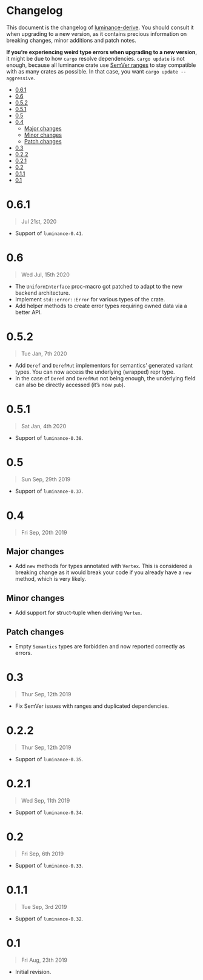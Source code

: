 # Changelog

This document is the changelog of [luminance-derive](https://crates.io/crates/luminance-derive).
You should consult it when upgrading to a new version, as it contains precious information on
breaking changes, minor additions and patch notes.

**If you’re experiencing weird type errors when upgrading to a new version**, it might be due to
how `cargo` resolve dependencies. `cargo update` is not enough, because all luminance crate use
[SemVer ranges](https://doc.rust-lang.org/cargo/reference/specifying-dependencies.html) to stay
compatible with as many crates as possible. In that case, you want `cargo update --aggressive`.

<!-- vim-markdown-toc GFM -->

* [0.6.1](#061)
* [0.6](#06)
* [0.5.2](#052)
* [0.5.1](#051)
* [0.5](#05)
* [0.4](#04)
  * [Major changes](#major-changes)
  * [Minor changes](#minor-changes)
  * [Patch changes](#patch-changes)
* [0.3](#03)
* [0.2.2](#022)
* [0.2.1](#021)
* [0.2](#02)
* [0.1.1](#011)
* [0.1](#01)

<!-- vim-markdown-toc -->

# 0.6.1

> Jul 21st, 2020

- Support of `luminance-0.41`.

# 0.6

> Wed Jul, 15th 2020

- The `UniformInterface` proc-macro got patched to adapt to the new backend architecture.
- Implement `std::error::Error` for various types of the crate.
- Add helper methods to create error types requiring owned data via a better API.

# 0.5.2

> Tue Jan, 7th 2020

- Add `Deref` and `DerefMut` implementors for semantics’ generated variant types. You can now
  access the underlying (wrapped) repr type.
- In the case of `Deref` and `DerefMut` not being enough, the underlying field can also be
  directly accessed (it’s now `pub`).

# 0.5.1

> Sat Jan, 4th 2020

- Support of `luminance-0.38`.

# 0.5

> Sun Sep, 29th 2019

- Support of `luminance-0.37`.

# 0.4

> Fri Sep, 20th 2019

## Major changes

- Add `new` methods for types annotated with `Vertex`. This is considered a breaking change as
  it would break your code if you already have a `new` method, which is very likely.

## Minor changes

- Add support for struct-tuple when deriving `Vertex`.

## Patch changes

- Empty `Semantics` types are forbidden and now reported correctly as errors.

# 0.3

> Thur Sep, 12th 2019

- Fix SemVer issues with ranges and duplicated dependencies.

# 0.2.2

> Thur Sep, 12th 2019

- Support of `luminance-0.35`.

# 0.2.1

> Wed Sep, 11th 2019

- Support of `luminance-0.34`.

# 0.2

> Fri Sep, 6th 2019

- Support of `luminance-0.33`.

# 0.1.1

> Tue Sep, 3rd 2019

- Support of `luminance-0.32`.

# 0.1

> Fri Aug, 23th 2019

- Initial revision.
